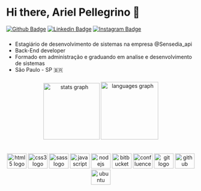 # Hi there, Ariel Pellegrino 🤌



[![Github Badge](https://img.shields.io/badge/-Github-000?style=plastic-square&logo=Github&logoColor=green&link=https://github.com/arielpellegrino)](https://github.com/arielpellegrino)   [![Linkedin Badge](https://img.shields.io/badge/-LinkedIn-386f96?style=plastic-square&logo=Linkedin&logoColor=white&link=https://www.linkedin.com/in/aripellegrino/)](https://www.linkedin.com/in/aripellegrino/)   [![Instagram Badge](https://img.shields.io/badge/-Instagram-79064c?style=plastic-square&logo=Instagram&logoColor=white&link=https://www.instagram.com/ar1elpellegrino)](https://www.instagram.com/ar1elpellegrino) 

###
- Estagiário de desenvolvimento de sistemas na empresa @Sensedia_api
- Back-End developer
- Formado em administração e graduando em analise e desenvolvimento de sistemas
- São Paulo - SP 🇧🇷


###

  
<div align="center">
  <img src="https://github-readme-stats.vercel.app/api?hide_title=true&hide_rank=false&show_icons=true&include_all_commits=true&count_private=true&disable_animations=false&theme=ocean_dark&locale=pt-br&hide_border=true&username=arielpellegrino" height="150" alt="stats graph"  />
  <img src="https://github-readme-stats.vercel.app/api/top-langs?locale=pt-br&hide_title=false&layout=compact&card_width=320&langs_count=12&theme=ocean_dark&hide_border=true&username=arielpellegrino" height="153" alt="languages graph"  />
</div>

</br>
</br>

<div align="center">
  <img src="https://cdn.jsdelivr.net/gh/devicons/devicon/icons/html5/html5-original.svg" height="40" width="52" alt="html5 logo"  />
  <img src="https://cdn.jsdelivr.net/gh/devicons/devicon/icons/css3/css3-original.svg" height="40" width="52" alt="css3 logo"  />
  <img src="https://cdn.jsdelivr.net/gh/devicons/devicon/icons/sass/sass-original.svg" height="40" width="52" alt="sass logo"  />
  <img src="https://cdn.jsdelivr.net/gh/devicons/devicon/icons/javascript/javascript-original.svg" height="40" width="52" alt="javascript logo"  />
  <img src="https://cdn.jsdelivr.net/gh/devicons/devicon/icons/nodejs/nodejs-original.svg" height="40" width="52" alt="nodejs logo"  />
  <img src="https://cdn.jsdelivr.net/gh/devicons/devicon/icons/bitbucket/bitbucket-original.svg" height="40" width="52" alt="bitbucket logo"  />
  <img src="https://cdn.jsdelivr.net/gh/devicons/devicon/icons/confluence/confluence-original.svg" height="40" width="52" alt="confluence logo"  />
  <img src="https://cdn.jsdelivr.net/gh/devicons/devicon/icons/git/git-original.svg" height="40" width="52" alt="git logo"  />
  <img src="https://cdn.jsdelivr.net/gh/devicons/devicon/icons/github/github-original.svg" height="40" width="52" alt="github logo"  />
  <img src="https://cdn.jsdelivr.net/gh/devicons/devicon/icons/ubuntu/ubuntu-plain.svg" height="40" width="52" alt="ubuntu logo"  />
</div>












